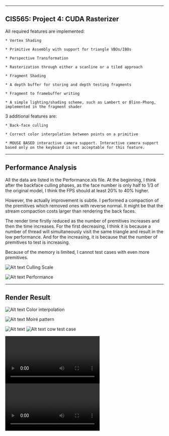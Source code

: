 -------------------------------------------------------------------------------
CIS565: Project 4: CUDA Rasterizer
-------------------------------------------------------------------------------
All required features are implemented:

	* Vertex Shading
	
	* Primitive Assembly with support for triangle VBOs/IBOs
	
	* Perspective Transformation
	
	* Rasterization through either a scanline or a tiled approach
	
	* Fragment Shading
	
	* A depth buffer for storing and depth testing fragments
	
	* Fragment to framebuffer writing
	
	* A simple lighting/shading scheme, such as Lambert or Blinn-Phong, implemented in the fragment shader

3 additional features are:

	* Back-face culling

	* Correct color interpolation between points on a primitive

	* MOUSE BASED interactive camera support. Interactive camera support based only on the keyboard is not acceptable for this feature.
	
---------------------------------------------------------------------------------
Performance Analysis
---------------------------------------------------------------------------------
All the data are listed in the Performance.xls file. 
At the beginning, I think after the backface culling phases, as the face number is only half to 1/3 of the original model, I think the FPS should at least 20% to 40% higher. 

However, the actually improvement is subtle. I performed a compaction of the premitives which removed ones with reverse normal. It might be that the stream compaction costs larger than rendering the back faces. 

The render time firstly reduced as the number of premitives increases and then the time increases. For the first decreasing, I think it is because a number of thread will simultaneously visit the same triangle and result in the low performance. And for the increasing, it is because that the number of premitives to test is increasing. 

Because of the memory is limited, I cannot test cases with even more premitives. 

![Alt text](https://github.com/chiwsy/Project4-Rasterizer/blob/master/renders/CullingPersentage.png)
Culling Scale

![Alt text](https://github.com/chiwsy/Project4-Rasterizer/blob/master/renders/Performance.png)
Performance

---------------------------------------------------------------------------------
Render Result
---------------------------------------------------------------------------------
![Alt text](https://github.com/chiwsy/Project4-Rasterizer/blob/master/renders/ColorInterpolation.png)
Color interpolation

![Alt text](https://github.com/chiwsy/Project4-Rasterizer/blob/master/renders/NoAA.png)
Moiré pattern

![Alt text](https://github.com/chiwsy/Project4-Rasterizer/blob/master/renders/cow.png)
![Alt text](https://github.com/chiwsy/Project4-Rasterizer/blob/master/renders/cowHighPoly.png)
cow test case

![Alt text](https://github.com/chiwsy/Project4-Rasterizer/blob/master/renders/Video1.avi)
![Alt text](https://github.com/chiwsy/Project4-Rasterizer/blob/master/renders/Video2.avi)